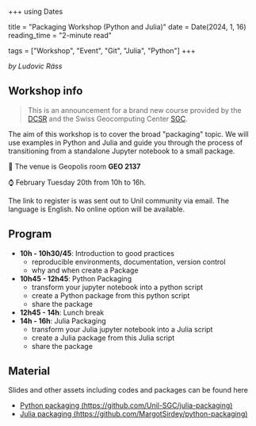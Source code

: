 +++
using Dates

title = "Packaging Workshop (Python and Julia)"
date = Date(2024, 1, 16)
reading_time = "2-minute read"

tags = ["Workshop", "Event", "Git", "Julia", "Python"]
+++

_by Ludovic Räss_


## Workshop info

> This is an announcement for a brand new course provided by the [DCSR](https://www.unil.ch/ci/dcsr-en) and the Swiss Geocomputing Center [SGC](https://unil-sgc.github.io).

The aim of this workshop is to cover the broad "packaging" topic. We will use examples in Python and Julia and guide you through the process of transitioning from a standalone Jupyter notebook to a small package.

:mag_right: The venue is Geopolis room **GEO 2137**

:watch: February Tuesday 20th from 10h to 16h.

The link to register is was sent out to Unil community via email.
The language is English. No online option will be available.


## Program

- **10h - 10h30/45**: Introduction to good practices
    - reproducible environments, documentation, version control
    - why and when create a Package
- **10h45 - 12h45**: Python Packaging
    - transform your jupyter notebook into a python script
    - create a Python package from this python script
    - share the package
- **12h45 - 14h**: Lunch break
- **14h - 16h**: Julia Packaging
    - transform your Julia jupyter notebook into a Julia script
    - create a Julia package from this Julia script
    - share the package


## Material

Slides and other assets including codes and packages can be found here
- [Python packaging (https://github.com/Unil-SGC/julia-packaging)](https://github.com/Unil-SGC/julia-packaging)
- [Julia packaging (https://github.com/MargotSirdey/python-packaging)](https://github.com/MargotSirdey/python-packaging)
